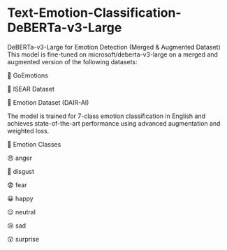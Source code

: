 # Text-Emotion-Classification-DeBERTa-v3-Large

DeBERTa-v3-Large for Emotion Detection (Merged & Augmented Dataset)
This model is fine-tuned on microsoft/deberta-v3-large on a merged and augmented version of the following datasets:

🤗 GoEmotions

📘 ISEAR Dataset

📙 Emotion Dataset (DAIR-AI)

The model is trained for 7-class emotion classification in English and achieves state-of-the-art performance using advanced augmentation and weighted loss.

🧠 Emotion Classes

😠 anger

🤢 disgust

😨 fear

😀 happy

😐 neutral

😢 sad

😲 surprise
